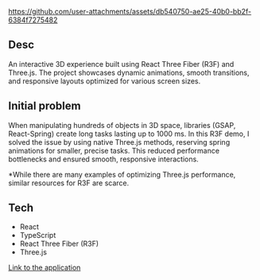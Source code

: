 https://github.com/user-attachments/assets/db540750-ae25-40b0-bb2f-6384f7275482


## Desc

An interactive 3D experience built using React Three Fiber (R3F) and Three.js. The project showcases dynamic animations, smooth transitions, and responsive layouts optimized for various screen sizes. 

## Initial problem 

When manipulating hundreds of objects in 3D space, libraries (GSAP, React-Spring) create long tasks lasting up to 1000 ms. In this R3F demo, I solved the issue by using native Three.js methods, reserving spring animations for smaller, precise tasks. This reduced performance bottlenecks and ensured smooth, responsive interactions.

*While there are many examples of optimizing Three.js performance, similar resources for R3F are scarce.

## Tech

- React
- TypeScript
- React Three Fiber (R3F)
- Three.js

[Link to the application](https://testing-stage-domain.tech/)


